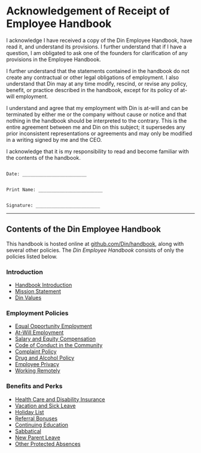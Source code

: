 # Acknowledgement of Receipt of Employee Handbook

I acknowledge I have received a copy of the Din Employee Handbook, have read it, and understand its provisions.  I further understand that if I have a question, I am obligated to ask one of the founders for clarification of any provisions in the Employee Handbook.

I further understand that the statements contained in the handbook do not create any contractual or other legal obligations of employment.  I also understand that Din may at any time modify, rescind, or revise any policy, benefit, or practice described in the handbook, except for its policy of at-will employment.


I understand and agree that my employment with Din is at-will and can be terminated by either me or the company without cause or notice and that nothing in the handbook should be interpreted to the contrary.  This is the entire agreement between me and Din on this subject; it supersedes any prior inconsistent representations or agreements and may only be modified in a writing signed by me and the CEO.


I acknowledge that it is my responsibility to read and become familiar with the contents of the handbook.



```

Date: ________________________


Print Name: ________________________


Signature: ________________________

```

***


## Contents of the Din Employee Handbook
This handbook is hosted online at [github.com/Din/handbook](https://github.com/handbook), along with several other policies. The *Din Employee Handbook* consists of only the policies listed below.

### Introduction
* [Handbook Introduction](https://github.com/din-co/handbook/blob/master/Hiring%20Documents/Handbook%20Introduction.md)
* [Mission Statement](https://github.com/din-co/handbook/blob/master/Mission%20Statement.md)
* [Din Values](https://github.com/din-co/handbook/blob/master/Din%20Values.md)

### Employment Policies
* [Equal Opportunity Employment](https://github.com/din-co/handbook/blob/master/Employment%20Policies/Equal%20Opportunity%20Employment.md)
* [At-Will Employment](https://github.com/din-co/handbook/blob/master/Employment%20Policies/At-Will%20Employment.md)
* [Salary and Equity Compensation](https://github.com/din-co/handbook/blob/master/Employment%20Policies/Salary%20and%20Equity%20Compensation.md)
* [Code of Conduct in the Community](https://github.com/din-co/handbook/blob/master/Employment%20Policies/Code%20of%20Conduct%20in%20the%20Community.md)
* [Complaint Policy](https://github.com/din-co/handbook/blob/master/Employment%20Policies/Complaint%20Policy.md)
* [Drug and Alcohol Policy](https://github.com/din-co/handbook/blob/master/Employment%20Policies/Drug%20and%20Alcohol%20Policy.md)
* [Employee Privacy](https://github.com/din-co/handbook/blob/master/Employment%20Policies/Employee%20Privacy.md)
* [Working Remotely](https://github.com/din-co/handbook/blob/master/Employment%20Policies/Working%20Remotely.md)

### Benefits and Perks
* [Health Care and Disability Insurance](https://github.com/din-co/handbook/blob/master/Benefits%20and%20Perks/Healthcare%20and%20Disability%20Insurance.md)
* [Vacation and Sick Leave](https://github.com/din-co/handbook/blob/master/Benefits%20and%20Perks/Vacation%20and%20Sick%20Leave.md)
* [Holiday List](https://github.com/din-co/handbook/blob/master/Benefits%20and%20Perks/Holiday%20List.md)
* [Referral Bonuses](https://github.com/din-co/handbook/blob/master/Benefits%20and%20Perks/Referral%20Bonuses.md)
* [Continuing Education](https://github.com/din-co/handbook/blob/master/Benefits%20and%20Perks/Continuing%20Education.md)
* [Sabbatical](https://github.com/din-co/handbook/blob/master/Benefits%20and%20Perks/Sabbatical.md)
* [New Parent Leave](https://github.com/din-co/handbook/blob/master/Benefits%20and%20Perks/New%20Parent%20Leave.md)
* [Other Protected Absences](https://github.com/din-co/handbook/blob/master/Benefits%20and%20Perks/Other%20Protected%20Absences.md)
